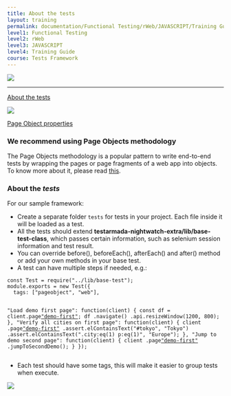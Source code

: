 ```yaml
---
title: About the tests
layout: training
permalink: documentation/Functional Testing/rWeb/JAVASCRIPT/Training Guide/Tests Framework/About the tests
level1: Functional Testing
level2: rWeb
level3: JAVASCRIPT
level4: Training Guide
course: Tests Framework
---
```

<div class="sidebar">
<div class="training-doc-link">
<div class ="training-doc-link-left">
<img class="training-doc-link-left__img" src="{{site.baseurl}}/images/training/actived.png" srcset="{{site.baseurl}}/images/training/actived%402x.png 2x, {{site.baseurl}}/images/training/actived%403x.png 3x" /><hr class="training-doc-link-left__hr training-doc-link-left__hr-pending" /></div>
<p class="training-doc-link__text">
<a class="training-doc-link__text-current" href="./About the tests">About the tests</a></p>
</div>
<div class="training-doc-link">
<div class ="training-doc-link-left">
<img class="training-doc-link-left__img" src="{{site.baseurl}}/images/training/unread.png" srcset="{{site.baseurl}}/images/training/unread%402x.png 2x, {{site.baseurl}}/images/training/unread%403x.png 3x" /></div>
<p class="training-doc-link__text">
<a class="training-doc-link__text-pending" href="./Page Object properties">Page Object properties</a></p>
</div>
</div>
<div class="training-doc-nav-btn">
</div>
<div class="training-content markdown">
<h3>We recommend using Page Objects methodology</h3>
<p>The Page Objects methodology is a popular pattern to write end-to-end tests by wrapping the pages or page fragments of a web app into objects. To know more about it, please read <a href="http://martinfowler.com/bliki/PageObject.html">this</a>.</p>
<h3>About the <em>tests</em></h3>
<p>For our sample framework:</p>
<ul>
<li>Create a separate folder <code>tests</code> for tests in your project. Each file inside it will be loaded as a test.</li>
<li>All the tests should extend <strong>testarmada-nightwatch-extra/lib/base-test-class</strong>, which passes certain information, such as selenium session information and test result.</li>
<li>You can override before(), beforeEach(), afterEach() and after() method or add your own methods in your base test.</li>
<li>A test can have multiple steps if needed, e.g.:</li>
</ul>
<pre><code class="language-bash">const Test = require(&quot;../lib/base-test&quot;);
module.exports = new Test({
  tags: [&quot;pageobject&quot;, &quot;web&quot;],

  &quot;Load demo first page&quot;: function(client) {
    const df = client.page[&quot;demo-first&quot;]();
    df
      .navigate()
      .api.resizeWindow(1200, 800);
  },
  &quot;Verify all cities on first page&quot;: function(client) {
    client
      .page[&quot;demo-first&quot;]()
      .assert.elContainsText(&quot;#tokyo&quot;, &quot;Tokyo&quot;)
      .assert.elContainsText(&quot;.city:eq(1) p:eq(1)&quot;, &quot;Europe&quot;);
  },
  &quot;Jump to demo second page&quot;: function(client) {
    client
      .page[&quot;demo-first&quot;]()
      .jumpToSecondDemo();
  }
});
</code></pre>
<ul>
<li>Each test should have some tags, this will make it easier to group tests when execute.</li>
</ul>
</div>
<div class="training-doc-nav-btn">
<a href="./Page Object properties"><img src="{{site.baseurl}}/images/training/btn-right.png" srcset="{{site.baseurl}}/images/training/btn-right%402x.png 2x, {{site.baseurl}}/images/training/btn-right%403x.png 3x" /></a>
</div>
